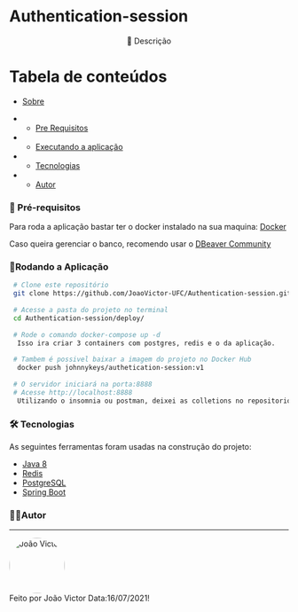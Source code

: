 
 <h1> Authentication-session </h1>
 <p id="sobre" align="center">
📱 Descrição   <!-- Uma aplicação para fazer autenticação de usuarios e salvar a sessão no Redis -->

Tabela de conteúdos 
================= 
<!--ts-->
 * [Sobre](#sobre) 
 
  *  * [Pre Requisitos](#pre-requisitos)
 *  * [Executando a aplicação](#rodando)
 * * [Tecnologias](#tecnologias)
 *  * [Autor](#autor)
 <!--te-->
 
 <!-- Altere os Pré-requisitos -->

### 🛒 Pré-requisitos<a id="pre-requisitos"></a>

  Para roda a aplicação bastar ter o docker instalado na sua maquina:
 [Docker](https://www.docker.com/)
 
 Caso queira gerenciar o banco, recomendo usar o [DBeaver Community](https://dbeaver.io/)
 
   ### 📀Rodando a Aplicação<a id="rodando"></a>
   
````bash 
 # Clone este repositório
 git clone https://github.com/JoaoVictor-UFC/Authentication-session.git
 
 # Acesse a pasta do projeto no terminal
 cd Authentication-session/deploy/
 
 # Rode o comando docker-compose up -d
  Isso ira criar 3 containers com postgres, redis e o da aplicação.
  
 # Tambem é possivel baixar a imagem do projeto no Docker Hub
  docker push johnnykeys/authetication-session:v1
 
 # O servidor iniciará na porta:8888
 # Acesse http://localhost:8888
  Utilizando o insomnia ou postman, deixei as colletions no repositorio
 ````
 <!-- Altere as Tecnologias -->
### 🛠 Tecnologias<a id="tecnologias"></a>
 As seguintes ferramentas foram usadas na construção do projeto:
 
  - [Java 8](https://www.oracle.com/br/java/technologies/javase/javase-jdk8-downloads.html) 
  - [Redis](https://redis.io/)
  - [PostgreSQL](https://www.postgresql.org/)
  - [Spring Boot](https://spring.io/projects/spring-boot)

### 👨‍💻Autor <a id="autor"> </a>

---
<a href="https://github.com/JoaoVictor-UFC" style="text-decoration: none;">
<img style="border-radius: 50%;" src="https://avatars.githubusercontent.com/u/56576465?v=4" width="100px;"  alt="João Victor"/>

<br />
<span> Feito por João Victor 
  Data:16/07/2021! </span> 
</a> 
